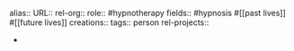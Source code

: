 alias::
URL::
rel-org::
role:: #hypnotherapy
fields:: #hypnosis #[[past lives]] #[[future lives]]
creations::
tags:: person
rel-projects::


-
